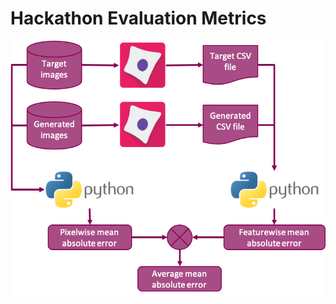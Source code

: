 # Hackathon Evaluation Metrics

<img src="evaluation_code/evaluation_pipe_line.PNG" align="center" >

